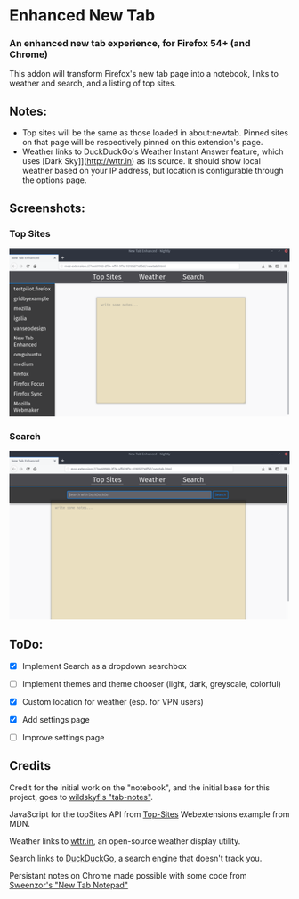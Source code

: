 # Enhanced New Tab

### An enhanced new tab experience, for Firefox 54+ (and Chrome)

This addon will transform Firefox's new tab page into a notebook, links to weather and search, and a listing of top sites.

Notes:
---

 - Top sites will be the same as those loaded in about:newtab.  Pinned sites on that page will be respectively pinned on this extension's page.  
 - Weather links to DuckDuckGo's Weather Instant Answer feature, which uses [Dark Sky]](http://wttr.in) as its source. It should show local weather based on your IP address, but location is configurable through the options page.

Screenshots:
---

### Top Sites
![Top Sites](images/sites.png)

### Search
![](images/search.png)

ToDo:
---
* [X] Implement Search as a dropdown searchbox

* [ ] Implement themes and theme chooser (light, dark, greyscale, colorful)

* [X] Custom location for weather (esp. for VPN users)

* [X] Add settings page

* [ ] Improve settings page


Credits
---

Credit for the initial work on the "notebook", and the initial base for this project, goes to [wildskyf's "tab-notes"](https://github.com/wildskyf/tab-notes/).

JavaScript for the topSites API from [Top-Sites](https://github.com/mdn/webextensions-examples/tree/master/top-sites) Webextensions example from MDN.

Weather links to [wttr.in](https://github.com/chubin/wttr.in), an open-source weather display utility.

Search links to [DuckDuckGo](https://duckduckgo.com), a search engine that doesn't track you.

Persistant notes on Chrome made possible with some code from [Sweenzor's "New Tab Notepad"](https://github.com/sweenzor/new-tab-notepad)
